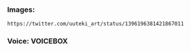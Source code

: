 ### Images:
```
https://twitter.com/uuteki_art/status/1396196381421867011
```

### Voice: VOICEBOX

